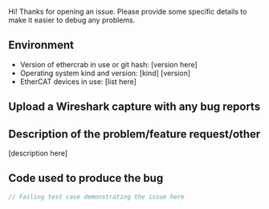Hi! Thanks for opening an issue. Please provide some specific details to make it easier to debug any
problems.

## Environment

- Version of ethercrab in use or git hash: [version here]
- Operating system kind and version: [kind] [version]
- EtherCAT devices in use: [list here]

## Upload a Wireshark capture with any bug reports

## Description of the problem/feature request/other

[description here]

## Code used to produce the bug

```rust
// Failing test case demonstrating the issue here
```
